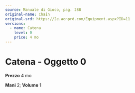 ```yaml
---
source: Manuale di Gioco, pag. 288
original-name: Chain
original-srd: https://2e.aonprd.com/Equipment.aspx?ID=11
versions:
  - name: Catena
    level: 0
    price: 4 mo
---
```


# Catena - Oggetto 0

**Prezzo** 4 mo

**Mani** 2; **Volume** 1

